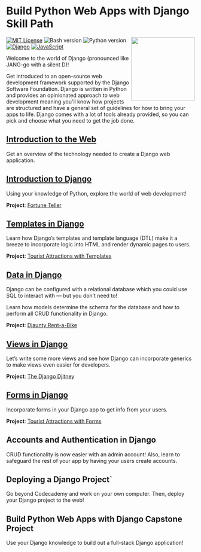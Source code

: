 # Build Python Web Apps with Django Skill Path

[<img src="https://github.com/Codecademy/learn-cpp/blob/master/logo.png" align="right" width=170;>](https://www.codecademy.com)

<!-- [![](https://img.shields.io/badge/language-English-blue.svg)](./README.md) -->

[![MIT License](https://img.shields.io/badge/License-MIT-yellow.svg)](https://opensource.org/licenses/MIT)
![Bash version](https://img.shields.io/badge/Bash-4.4+-blue.svg)
![Python version](https://img.shields.io/badge/Python-3.9-blue.svg)
[![Django](https://img.shields.io/badge/Django-3.2.9-green)](https://www.djangoproject.com/)
[![JavaScript](https://img.shields.io/badge/JavaScript-ES6-yellow)](https://developer.mozilla.org/en-US/docs/Web/JavaScript)

Welcome to the world of Django (pronounced like JANG-go with a silent D)!

Get introduced to an open-source web development framework supported by the Django Software Foundation. Django is written in Python and provides an opinionated approach to web development meaning you'll know how projects are structured and have a general set of guidelines for how to bring your apps to life. Django comes with a lot of tools already provided, so you can pick and choose what you need to get the job done.

## [Introduction to the Web](1-django-introduction-to-the-web)

Get an overview of the technology needed to create a Django web application.

## [Introduction to Django](2-introduction-to-django)

Using your knowledge of Python, explore the world of web development!

**Project**: [Fortune Teller](2-introduction-to-django/fortuneteller)

## [Templates in Django](3-templates-in-django)

Learn how Django’s templates and template language (DTL) make it a breeze to incorporate logic into HTML and render dynamic pages to users.

**Project**: [Tourist Attractions with Templates](3-templates-in-django/touristAttractions)

## [Data in Django](4-data-in-django)

Django can be configured with a relational database which you could use SQL to interact with — but you don’t need to!

Learn how models determine the schema for the database and how to perform all CRUD functionality in Django.

**Project**: [Djaunty Rent-a-Bike](4-data-in-django/BikeRental)

## [Views in Django](5-views-in-django)

Let’s write some more views and see how Django can incorporate generics to make views even easier for developers.

**Project**: [The Django Djitney](5-views-in-django/djangodjitney)

## [Forms in Django](6-forms-in-django)

Incorporate forms in your Django app to get info from your users.

**Project**: [Tourist Attractions with Forms](6-forms-in-django/touristAttractions)

## Accounts and Authentication in Django

CRUD functionality is now easier with an admin account! Also, learn to safeguard the rest of your app by having your users create accounts.

## Deploying a Django Project`

Go beyond Codecademy and work on your own computer. Then, deploy your Django project to the web!

## Build Python Web Apps with Django Capstone Project

Use your Django knowledge to build out a full-stack Django application!
